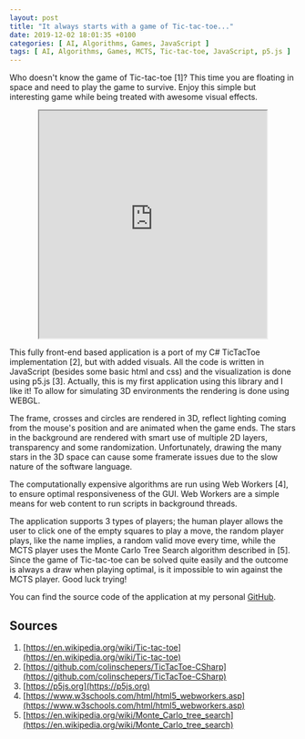 ```yaml
---
layout: post
title: "It always starts with a game of Tic-tac-toe..."
date: 2019-12-02 18:01:35 +0100
categories: [ AI, Algorithms, Games, JavaScript ]
tags: [ AI, Algorithms, Games, MCTS, Tic-tac-toe, JavaScript, p5.js ]
---
```


Who doesn't know the game of Tic-tac-toe [1]? This time you are floating in space and need to play the game to survive.
Enjoy this simple but interesting game while being treated with awesome visual effects.

<p><div style="text-align:center;"><iframe src="https://colinschepers.github.io/TicTacToeJS/" width="400pt" height="400pt"></iframe></div></p>

This fully front-end based application is a port of my C# TicTacToe implementation [2], but with added visuals. All the
code is written in JavaScript (besides some basic html and css) and the visualization is done using p5.js [3]. Actually,
this is my first application using this library and I like it! To allow for simulating 3D environments the rendering is
done using WEBGL.

The frame, crosses and circles are rendered in 3D, reflect lighting coming from the mouse's position and are animated
when the game ends. The stars in the background are rendered with smart use of multiple 2D layers, transparency and some
randomization. Unfortunately, drawing the many stars in the 3D space can cause some framerate issues due to the slow
nature of the software language.

The computationally expensive algorithms are run using Web Workers [4], to ensure optimal responsiveness of the GUI. Web
Workers are a simple means for web content to run scripts in background threads.

The application supports 3 types of players; the human player allows the user to click one of the empty squares to play
a move, the random player plays, like the name implies, a random valid move every time, while the MCTS player uses the
Monte Carlo Tree Search algorithm described in [5]. Since the game of Tic-tac-toe can be solved quite easily and the
outcome is always a draw when playing optimal, is it impossible to win against the MCTS player. Good luck trying!

You can find the source code of the application at my personal [GitHub](https://github.com/colinschepers/TicTacToeJs).

## Sources

1. [https://en.wikipedia.org/wiki/Tic-tac-toe](https://en.wikipedia.org/wiki/Tic-tac-toe)
2. [https://github.com/colinschepers/TicTacToe-CSharp](https://github.com/colinschepers/TicTacToe-CSharp)
3. [https://p5js.org](https://p5js.org)
4. [https://www.w3schools.com/html/html5_webworkers.asp](https://www.w3schools.com/html/html5_webworkers.asp)
5. [https://en.wikipedia.org/wiki/Monte_Carlo_tree_search](https://en.wikipedia.org/wiki/Monte_Carlo_tree_search)
